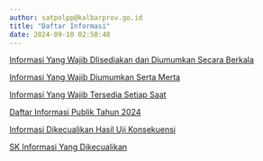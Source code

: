 ```yaml
---
author: satpolpp@kalbarprov.go.id
title: "Daftar Informasi"
date: 2024-09-10 02:50:48
---
```

<p><a href="/file/uvFUiNdHq56h6i3j9iVo.pdf"  title="INF YG WJB DISE N DI UM SCR BERKALA.pdf">Informasi Yang Wajib DIisediakan dan Diumumkan Secara Berkala</a></p>

<p><a href="/file/UIRemeSx9T2FjJYNPNE5.pdf" title="Serta Merta.pdf">Informasi Yang Wajib Diumumkan Serta Merta</a></p>

<p><a href="/file/At6oat0tTfoFPKwfhPpv.pdf" title="INF YANG WAJB TERS SETIAP SAAT.pdf">Informasi Yang Wajib Tersedia Setiap Saat</a></p>

<p><a href="https://sikedip.kalbarprov.go.id/informasi/23867">Daftar Informasi Publik Tahun 2024</a></p>

<p><a href="/file/bP29ZvWWFqx8t5l6z8w5.pdf" title="1689644923-penyampaian-usulan-informasi-dikecualika-2-4_rotated.pdf">Informasi Dikecualikan Hasil Uji Konsekuensi</a></p>

<p><a href="/file/oe8FWcu3shJcHc0QbLVR.pdf" title="SK Informasi Yg Dikecualikan.pdf">SK Informasi Yang Dikecualikan</a></p>

<p></p>
